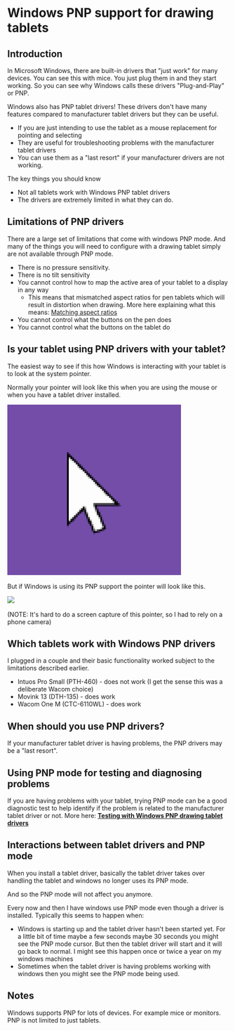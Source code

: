 # Windows PNP support for drawing tablets

## Introduction

In Microsoft Windows, there are built-in drivers that "just work" for many devices. You can see this with mice. You just plug them in and they start working. So you can see why Windows calls these drivers "Plug-and-Play" or PNP.

Windows also has PNP tablet drivers! These drivers don't have many features compared to manufacturer tablet drivers but they can be useful.

* If you are just intending to use the tablet as a mouse replacement for pointing and selecting
* They are useful for troubleshooting problems with the manufacturer tablet drivers
* You can use them as a "last resort" if your manufacturer drivers are not working.

The key things you should know

* Not all tablets work with Windows PNP tablet drivers
* The drivers are extremely limited in what they can do.

## Limitations of PNP drivers

There are a large set of limitations that come with windows PNP mode. And many of the things you will need to configure with a drawing tablet simply are not available through PNP mode.

* There is no pressure sensitivity. &#x20;
* There is no tilt sensitivity
* You cannot control how to map the active area of your tablet to a display in any way
  * This means that mismatched aspect ratios for pen tablets which will result in distortion when drawing. More here explaining what this means: [Matching aspect ratios](../customizing-your-experience/matching-aspect-ratios.md)
* You cannot control what the buttons on the pen does
* You cannot control what the buttons on the tablet do&#x20;

## Is your tablet using PNP drivers with your tablet?

The easiest way to see if this how Windows is interacting with your tablet is to look at the system pointer.

Normally your pointer will look like this when you are using the mouse or when you have a tablet driver installed.&#x20;

![](../../.gitbook/assets/Snap1.png)

But if Windows is using its PNP support the pointer will look like this.

![](<../../.gitbook/assets/PXL\_20230902\_135357961 (1).jpg>)

(NOTE: It's hard to do a screen capture of this pointer, so I had to rely on a phone camera)

## Which tablets work with Windows PNP drivers

I plugged in a couple and their basic functionality worked subject to the limitations described earlier.

* Intuos Pro Small (PTH-460) - does not work (I get the sense this was a deliberate Wacom choice)
* Movink 13 (DTH-135) - does work
* Wacom One M (CTC-6110WL) - does work

## When should you use PNP drivers?

If your manufacturer tablet driver is having problems, the PNP drivers may be a "last resort".

## Using PNP mode for testing and diagnosing problems

If you are having problems with your tablet, trying PNP mode can be a good diagnostic test to help identify if the problem is related to the manufacturer tablet driver or not. More here: [**Testing with Windows PNP drawing tablet drivers**](../../troubleshooting/testing-with-windows-pnp-drawing-tablet-drivers.md)&#x20;

## Interactions between tablet drivers and PNP mode

When you install a tablet driver, basically the tablet driver takes over handling the tablet and windows no longer uses its PNP mode.

And so the PNP mode will not affect you anymore.

Every now and then I have windows use PNP mode even though a driver is installed. Typically this seems to happen when:

* Windows is starting up and the tablet driver hasn't been started yet. For a little bit of time maybe a few seconds maybe 30 seconds you might see the PNP mode cursor. But then the tablet driver will start and it will go back to normal. I might see this happen once or twice a year on my windows machines
* Sometimes when the tablet driver is having problems working with windows then you might see the PNP mode being used. &#x20;

## Notes

Windows supports PNP for lots of devices. For example mice or monitors. PNP is not limited to just tablets.&#x20;

